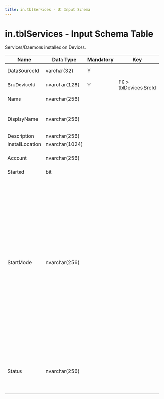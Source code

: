 ```yaml
---
title: in.tblServices - UI Input Schema
---
```

# in.tblServices - Input Schema Table

Services/Daemons installed on Devices.

| Name            | Data Type      | Mandatory | Key                   | Comment                                                                                                                                                                                                                                                                                                                                                                                                                                                                                                                                                                                                                                                                                                       |
|-----------------|----------------|-----------|-----------------------|---------------------------------------------------------------------------------------------------------------------------------------------------------------------------------------------------------------------------------------------------------------------------------------------------------------------------------------------------------------------------------------------------------------------------------------------------------------------------------------------------------------------------------------------------------------------------------------------------------------------------------------------------------------------------------------------------------------|
| DataSourceId    | varchar(32)    | Y         |                       | Unique ID of the source of this record.                                                                                                                                                                                                                                                                                                                                                                                                                                                                                                                                                                                                                                                                       |
| SrcDevice​​Id     | nvarchar(128)  | Y         | FK > tblDevices.SrcId | Device this service is running on.                                                                                                                                                                                                                                                                                                                                                                                                                                                                                                                                                                                                                                                                            |
| Name            | nvarchar(256)  |           |                       | Win32_Service.Name. This is the actual Service Name.                                                                                                                                                                                                                                                                                                                                                                                                                                                                                                                                                                                                                                                          |
| DisplayName     | nvarchar(256)  |           |                       | Win32_Service.DisplayName. This is the name of the service as displayed in the management console.                                                                                                                                                                                                                                                                                                                                                                                                                                                                                                                                                                                                            |
| Description     | nvarchar(256)  |           |                       | Win32_Service.Description.                                                                                                                                                                                                                                                                                                                                                                                                                                                                                                                                                                                                                                                                                    |
| InstallLocation | nvarchar(1024) |           |                       |                                                                                                                                                                                                                                                                                                                                                                                                                                                                                                                                                                                                                                                                                                               |
| Account         | nvarchar(256)  |           |                       | Win32_Service.StartName. Account name under which a service runs.                                                                                                                                                                                                                                                                                                                                                                                                                                                                                                                                                                                                                                             |
| Started         | bit            |           |                       | True if the service started.                                                                                                                                                                                                                                                                                                                                                                                                                                                                                                                                                                                                                                                                                  |
| StartMode       | nvarchar(256)  |           |                       | Win32_Service.StartMode. Posible values:<br/>"Boot" - Device driver started by the operating system loader (valid only for driver services).<br/>"System" - Device driver started by the operating system initialization process. (valid only for driver services).<br/>"Auto" - Service to be started automatically by the service control manager during system startup. Auto services are started even if a user does not log on.<br/>"Manual" - Service to be started by the Service Control Manager when a process calls the StartService method. These services do not start unless a user logs on and starts them.<br/>"Disabled" - Service that cannot be started until its StartMode is changed to either Auto or Manual. |
| Status          | nvarchar(256)  |           |                       | Win32_Service.Status. Possible values: OK , Error, Degraded, Unknown, Pred Fail, Starting, Stopping, Service, Stressed, NonRecover, No Contact, Lost Comm                                                                                                                                                                                                                                                                                                                                                                                                                                                                                                                                                     |